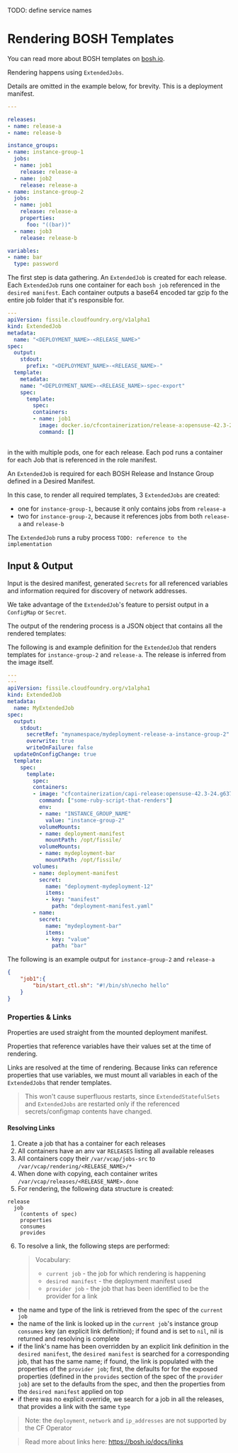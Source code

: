 TODO: define service names

# Rendering BOSH Templates

You can read more about BOSH templates on [bosh.io](https://bosh.io/docs/jobs/#templates).

Rendering happens using `ExtendedJobs`.

Details are omitted in the example below, for brevity. This is a deployment manifest.

```yaml
---

releases:
- name: release-a
- name: release-b

instance_groups:
- name: instance-group-1
  jobs:
  - name: job1
    release: release-a
  - name: job2
    release: release-a
- name: instance-group-2
  jobs:
  - name: job1
    release: release-a
    properties:
      foo: "((bar))"
  - name: job3
    release: release-b

variables:
- name: bar
  type: password
```

The first step is data gathering.
An `ExtendedJob` is created for each release.
Each `ExtendedJob` runs one container for each `bosh job` referenced in the `desired manifest`.
Each container outputs a base64 encoded tar gzip fo the entire job folder that it's responsible for.

```yaml
---
apiVersion: fissile.cloudfoundry.org/v1alpha1
kind: ExtendedJob
metadata:
  name: "<DEPLOYMENT_NAME>-<RELEASE_NAME>"
spec:
  output:
    stdout:
      prefix: "<DEPLOYMENT_NAME>-<RELEASE_NAME>-"
  template:
    metadata:
    name: "<DEPLOYMENT_NAME>-<RELEASE_NAME>-spec-export"
    spec:
      template:
        spec:
        containers:
        - name: job1
          image: docker.io/cfcontainerization/release-a:opensuse-42.3-26.gfed099b-30.70-1.76.0
          command: []
          
```



  in the with multiple pods, one for each release.
Each pod runs a container for each Job that is referenced in the role manifest.




An `ExtendedJob` is required for each BOSH Release and Instance Group defined in a Desired Manifest.


In this case, to render all required templates, 3 `ExtendedJobs` are created:
- one for  `instance-group-1`, because it only contains jobs from `release-a`
- two for `instance-group-2`, because it references jobs from both `release-a` and  `release-b`

The `ExtendedJob` runs a ruby process `TODO: reference to the implementation`

## Input & Output

Input is the desired manifest, generated `Secrets` for all referenced variables and information required for discovery of network addresses.

We take advantage of the `ExtendedJob`'s feature to persist output in a `ConfigMap` or `Secret`.

The output of the rendering process is a JSON object that contains all the rendered templates:

The following is and example definition for the `ExtendedJob` that renders templates for `instance-group-2` and `release-a`.
The release is inferred from the image itself.

```yaml
---
---
apiVersion: fissile.cloudfoundry.org/v1alpha1
kind: ExtendedJob
metadata:
  name: MyExtendedJob
spec:
  output:
    stdout:
      secretRef: "mynamespace/mydeployment-release-a-instance-group-2"
      overwrite: true
      writeOnFailure: false
  updateOnConfigChange: true
  template:
    spec:
      template:
        spec:
        containers:
        - image: "cfcontainerization/capi-release:opensuse-42.3-24.g63783b3-30.66-1.75.0"
          command: ["some-ruby-script-that-renders"]
          env:
          - name: "INSTANCE_GROUP_NAME"
            value: "instance-group-2"
          volumeMounts:
          - name: deployment-manifest
            mountPath: /opt/fissile/
          volumeMounts:
          - name: mydeployment-bar
            mountPath: /opt/fissile/
        volumes:
        - name: deployment-manifest
          secret:
            name: "deployment-mydeployment-12"
            items:
            - key: "manifest"
              path: "deployment-manifest.yaml"
        - name:
          secret:
            name: "mydeployment-bar"
            items:
            - key: "value"
              path: "bar"
```

The following is an example output for `instance-group-2` and `release-a`
```json
{
    "job1":{
        "bin/start_ctl.sh": "#!/bin/sh\necho hello"
    }
}
```

### Properties & Links 

Properties are used straight from the mounted deployment manifest.

Properties that reference variables have their values set at the time of rendering.

Links are resolved at the time of rendering. Because links can reference properties that use variables, we must mount all variables in each of the `ExtendedJobs` that render templates.

> This won't cause superfluous restarts, since `ExtendedStatefulSets` and `ExtendedJobs` are restarted only if the referenced secrets/configmap contents have changed.


#### Resolving Links

1. Create a job that has a container for each releases
2. All containers have an anv var `RELEASES` listing all available releases
3. All containers copy their `/var/vcap/jobs-src` to `/var/vcap/rendering/<RELEASE_NAME>/*`
4. When done with copying, each container writes `/var/vcap/releases/<RELEASE_NAME>.done`
5. For rendering, the following data structure is created:

```
release
  job
    (contents of spec)
    properties
    consumes
    provides
```

6. To resolve a link, the following steps are performed:

    > Vocabulary:
    > - `current job` - the job for which rendering is happening
    > - `desired manifest` - the deployment manifest used
    > - `provider job` - the job that has been identified to be the provider for a link

  - the name and type of the link is retrieved from the spec of the `current job`
  - the name of the link is looked up in the `current job`'s instance group `consumes` key (an explicit link definition); if found and is set to `nil`, nil is returned and resolving is complete
  - if the link's name has been overridden by an explicit link definition in the `desired manifest`, the `desired manifest` is searched for a corresponding job, that has the same name; if found, the link is populated with the properties of the `provider job`; first, the defaults for for the exposed properties (defined in the `provides` section of the spec of the `provider job`) are set to the defaults from the spec, and then the properties from the `desired manifest` applied on top
  - if there was no explicit override, we search for a job in all the releases, that provides a link with the same `type` 


  > Note: the `deployment`, `network` and `ip_addresses` are not supported by the CF Operator

  > Read more about links here: https://bosh.io/docs/links

